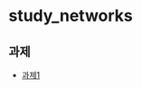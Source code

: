 # study_networks

## 과제
 * [과제1](https://github.com/costRider/study_networks/blob/ff193c702b875fba31bd3ac4729aaace12660da7/quests/11_1_ssh_networks.md)